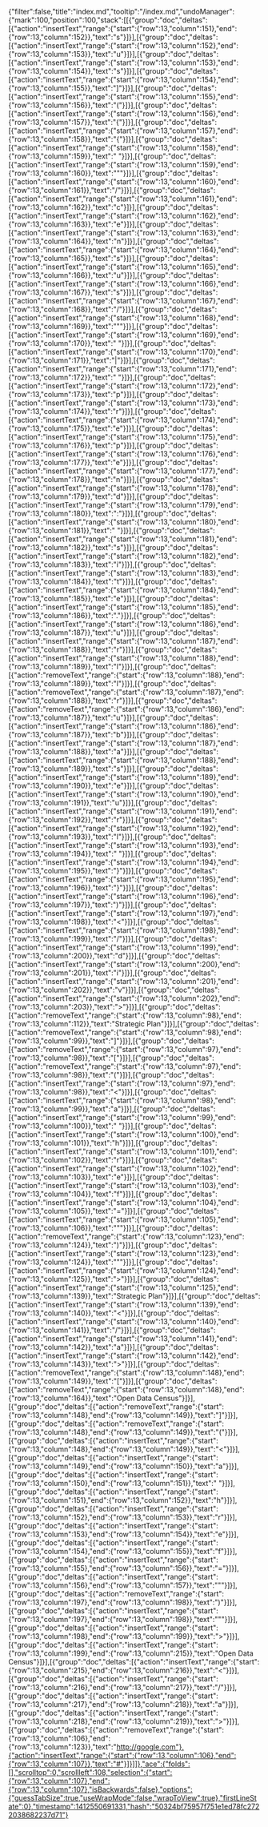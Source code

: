 {"filter":false,"title":"index.md","tooltip":"/index.md","undoManager":{"mark":100,"position":100,"stack":[[{"group":"doc","deltas":[{"action":"insertText","range":{"start":{"row":13,"column":151},"end":{"row":13,"column":152}},"text":"s"}]}],[{"group":"doc","deltas":[{"action":"insertText","range":{"start":{"row":13,"column":152},"end":{"row":13,"column":153}},"text":"u"}]}],[{"group":"doc","deltas":[{"action":"insertText","range":{"start":{"row":13,"column":153},"end":{"row":13,"column":154}},"text":"s"}]}],[{"group":"doc","deltas":[{"action":"insertText","range":{"start":{"row":13,"column":154},"end":{"row":13,"column":155}},"text":"]"}]}],[{"group":"doc","deltas":[{"action":"insertText","range":{"start":{"row":13,"column":155},"end":{"row":13,"column":156}},"text":"("}]}],[{"group":"doc","deltas":[{"action":"insertText","range":{"start":{"row":13,"column":156},"end":{"row":13,"column":157}},"text":"{"}]}],[{"group":"doc","deltas":[{"action":"insertText","range":{"start":{"row":13,"column":157},"end":{"row":13,"column":158}},"text":"{"}]}],[{"group":"doc","deltas":[{"action":"insertText","range":{"start":{"row":13,"column":158},"end":{"row":13,"column":159}},"text":" "}]}],[{"group":"doc","deltas":[{"action":"insertText","range":{"start":{"row":13,"column":159},"end":{"row":13,"column":160}},"text":"\""}]}],[{"group":"doc","deltas":[{"action":"insertText","range":{"start":{"row":13,"column":160},"end":{"row":13,"column":161}},"text":"/"}]}],[{"group":"doc","deltas":[{"action":"insertText","range":{"start":{"row":13,"column":161},"end":{"row":13,"column":162}},"text":"c"}]}],[{"group":"doc","deltas":[{"action":"insertText","range":{"start":{"row":13,"column":162},"end":{"row":13,"column":163}},"text":"e"}]}],[{"group":"doc","deltas":[{"action":"insertText","range":{"start":{"row":13,"column":163},"end":{"row":13,"column":164}},"text":"n"}]}],[{"group":"doc","deltas":[{"action":"insertText","range":{"start":{"row":13,"column":164},"end":{"row":13,"column":165}},"text":"s"}]}],[{"group":"doc","deltas":[{"action":"insertText","range":{"start":{"row":13,"column":165},"end":{"row":13,"column":166}},"text":"u"}]}],[{"group":"doc","deltas":[{"action":"insertText","range":{"start":{"row":13,"column":166},"end":{"row":13,"column":167}},"text":"s"}]}],[{"group":"doc","deltas":[{"action":"insertText","range":{"start":{"row":13,"column":167},"end":{"row":13,"column":168}},"text":"/"}]}],[{"group":"doc","deltas":[{"action":"insertText","range":{"start":{"row":13,"column":168},"end":{"row":13,"column":169}},"text":"\""}]}],[{"group":"doc","deltas":[{"action":"insertText","range":{"start":{"row":13,"column":169},"end":{"row":13,"column":170}},"text":" "}]}],[{"group":"doc","deltas":[{"action":"insertText","range":{"start":{"row":13,"column":170},"end":{"row":13,"column":171}},"text":"|"}]}],[{"group":"doc","deltas":[{"action":"insertText","range":{"start":{"row":13,"column":171},"end":{"row":13,"column":172}},"text":" "}]}],[{"group":"doc","deltas":[{"action":"insertText","range":{"start":{"row":13,"column":172},"end":{"row":13,"column":173}},"text":"p"}]}],[{"group":"doc","deltas":[{"action":"insertText","range":{"start":{"row":13,"column":173},"end":{"row":13,"column":174}},"text":"r"}]}],[{"group":"doc","deltas":[{"action":"insertText","range":{"start":{"row":13,"column":174},"end":{"row":13,"column":175}},"text":"e"}]}],[{"group":"doc","deltas":[{"action":"insertText","range":{"start":{"row":13,"column":175},"end":{"row":13,"column":176}},"text":"p"}]}],[{"group":"doc","deltas":[{"action":"insertText","range":{"start":{"row":13,"column":176},"end":{"row":13,"column":177}},"text":"e"}]}],[{"group":"doc","deltas":[{"action":"insertText","range":{"start":{"row":13,"column":177},"end":{"row":13,"column":178}},"text":"n"}]}],[{"group":"doc","deltas":[{"action":"insertText","range":{"start":{"row":13,"column":178},"end":{"row":13,"column":179}},"text":"d"}]}],[{"group":"doc","deltas":[{"action":"insertText","range":{"start":{"row":13,"column":179},"end":{"row":13,"column":180}},"text":":"}]}],[{"group":"doc","deltas":[{"action":"insertText","range":{"start":{"row":13,"column":180},"end":{"row":13,"column":181}},"text":" "}]}],[{"group":"doc","deltas":[{"action":"insertText","range":{"start":{"row":13,"column":181},"end":{"row":13,"column":182}},"text":"s"}]}],[{"group":"doc","deltas":[{"action":"insertText","range":{"start":{"row":13,"column":182},"end":{"row":13,"column":183}},"text":"i"}]}],[{"group":"doc","deltas":[{"action":"insertText","range":{"start":{"row":13,"column":183},"end":{"row":13,"column":184}},"text":"t"}]}],[{"group":"doc","deltas":[{"action":"insertText","range":{"start":{"row":13,"column":184},"end":{"row":13,"column":185}},"text":"e"}]}],[{"group":"doc","deltas":[{"action":"insertText","range":{"start":{"row":13,"column":185},"end":{"row":13,"column":186}},"text":"."}]}],[{"group":"doc","deltas":[{"action":"insertText","range":{"start":{"row":13,"column":186},"end":{"row":13,"column":187}},"text":"u"}]}],[{"group":"doc","deltas":[{"action":"insertText","range":{"start":{"row":13,"column":187},"end":{"row":13,"column":188}},"text":"r"}]}],[{"group":"doc","deltas":[{"action":"insertText","range":{"start":{"row":13,"column":188},"end":{"row":13,"column":189}},"text":"l"}]}],[{"group":"doc","deltas":[{"action":"removeText","range":{"start":{"row":13,"column":188},"end":{"row":13,"column":189}},"text":"l"}]}],[{"group":"doc","deltas":[{"action":"removeText","range":{"start":{"row":13,"column":187},"end":{"row":13,"column":188}},"text":"r"}]}],[{"group":"doc","deltas":[{"action":"removeText","range":{"start":{"row":13,"column":186},"end":{"row":13,"column":187}},"text":"u"}]}],[{"group":"doc","deltas":[{"action":"insertText","range":{"start":{"row":13,"column":186},"end":{"row":13,"column":187}},"text":"b"}]}],[{"group":"doc","deltas":[{"action":"insertText","range":{"start":{"row":13,"column":187},"end":{"row":13,"column":188}},"text":"a"}]}],[{"group":"doc","deltas":[{"action":"insertText","range":{"start":{"row":13,"column":188},"end":{"row":13,"column":189}},"text":"s"}]}],[{"group":"doc","deltas":[{"action":"insertText","range":{"start":{"row":13,"column":189},"end":{"row":13,"column":190}},"text":"e"}]}],[{"group":"doc","deltas":[{"action":"insertText","range":{"start":{"row":13,"column":190},"end":{"row":13,"column":191}},"text":"u"}]}],[{"group":"doc","deltas":[{"action":"insertText","range":{"start":{"row":13,"column":191},"end":{"row":13,"column":192}},"text":"r"}]}],[{"group":"doc","deltas":[{"action":"insertText","range":{"start":{"row":13,"column":192},"end":{"row":13,"column":193}},"text":"l"}]}],[{"group":"doc","deltas":[{"action":"insertText","range":{"start":{"row":13,"column":193},"end":{"row":13,"column":194}},"text":" "}]}],[{"group":"doc","deltas":[{"action":"insertText","range":{"start":{"row":13,"column":194},"end":{"row":13,"column":195}},"text":"}"}]}],[{"group":"doc","deltas":[{"action":"insertText","range":{"start":{"row":13,"column":195},"end":{"row":13,"column":196}},"text":"}"}]}],[{"group":"doc","deltas":[{"action":"insertText","range":{"start":{"row":13,"column":196},"end":{"row":13,"column":197}},"text":")"}]}],[{"group":"doc","deltas":[{"action":"insertText","range":{"start":{"row":13,"column":197},"end":{"row":13,"column":198}},"text":"<"}]}],[{"group":"doc","deltas":[{"action":"insertText","range":{"start":{"row":13,"column":198},"end":{"row":13,"column":199}},"text":"/"}]}],[{"group":"doc","deltas":[{"action":"insertText","range":{"start":{"row":13,"column":199},"end":{"row":13,"column":200}},"text":"d"}]}],[{"group":"doc","deltas":[{"action":"insertText","range":{"start":{"row":13,"column":200},"end":{"row":13,"column":201}},"text":"i"}]}],[{"group":"doc","deltas":[{"action":"insertText","range":{"start":{"row":13,"column":201},"end":{"row":13,"column":202}},"text":"v"}]}],[{"group":"doc","deltas":[{"action":"insertText","range":{"start":{"row":13,"column":202},"end":{"row":13,"column":203}},"text":">"}]}],[{"group":"doc","deltas":[{"action":"removeText","range":{"start":{"row":13,"column":98},"end":{"row":13,"column":112}},"text":"Strategic Plan"}]}],[{"group":"doc","deltas":[{"action":"removeText","range":{"start":{"row":13,"column":98},"end":{"row":13,"column":99}},"text":"]"}]}],[{"group":"doc","deltas":[{"action":"removeText","range":{"start":{"row":13,"column":97},"end":{"row":13,"column":98}},"text":"["}]}],[{"group":"doc","deltas":[{"action":"removeText","range":{"start":{"row":13,"column":97},"end":{"row":13,"column":98}},"text":"("}]}],[{"group":"doc","deltas":[{"action":"insertText","range":{"start":{"row":13,"column":97},"end":{"row":13,"column":98}},"text":"<"}]}],[{"group":"doc","deltas":[{"action":"insertText","range":{"start":{"row":13,"column":98},"end":{"row":13,"column":99}},"text":"a"}]}],[{"group":"doc","deltas":[{"action":"insertText","range":{"start":{"row":13,"column":99},"end":{"row":13,"column":100}},"text":" "}]}],[{"group":"doc","deltas":[{"action":"insertText","range":{"start":{"row":13,"column":100},"end":{"row":13,"column":101}},"text":"h"}]}],[{"group":"doc","deltas":[{"action":"insertText","range":{"start":{"row":13,"column":101},"end":{"row":13,"column":102}},"text":"r"}]}],[{"group":"doc","deltas":[{"action":"insertText","range":{"start":{"row":13,"column":102},"end":{"row":13,"column":103}},"text":"e"}]}],[{"group":"doc","deltas":[{"action":"insertText","range":{"start":{"row":13,"column":103},"end":{"row":13,"column":104}},"text":"f"}]}],[{"group":"doc","deltas":[{"action":"insertText","range":{"start":{"row":13,"column":104},"end":{"row":13,"column":105}},"text":"="}]}],[{"group":"doc","deltas":[{"action":"insertText","range":{"start":{"row":13,"column":105},"end":{"row":13,"column":106}},"text":"\""}]}],[{"group":"doc","deltas":[{"action":"removeText","range":{"start":{"row":13,"column":123},"end":{"row":13,"column":124}},"text":")"}]}],[{"group":"doc","deltas":[{"action":"insertText","range":{"start":{"row":13,"column":123},"end":{"row":13,"column":124}},"text":"\""}]}],[{"group":"doc","deltas":[{"action":"insertText","range":{"start":{"row":13,"column":124},"end":{"row":13,"column":125}},"text":">"}]}],[{"group":"doc","deltas":[{"action":"insertText","range":{"start":{"row":13,"column":125},"end":{"row":13,"column":139}},"text":"Strategic Plan"}]}],[{"group":"doc","deltas":[{"action":"insertText","range":{"start":{"row":13,"column":139},"end":{"row":13,"column":140}},"text":"<"}]}],[{"group":"doc","deltas":[{"action":"insertText","range":{"start":{"row":13,"column":140},"end":{"row":13,"column":141}},"text":"/"}]}],[{"group":"doc","deltas":[{"action":"insertText","range":{"start":{"row":13,"column":141},"end":{"row":13,"column":142}},"text":"a"}]}],[{"group":"doc","deltas":[{"action":"insertText","range":{"start":{"row":13,"column":142},"end":{"row":13,"column":143}},"text":">"}]}],[{"group":"doc","deltas":[{"action":"removeText","range":{"start":{"row":13,"column":148},"end":{"row":13,"column":149}},"text":"["}]}],[{"group":"doc","deltas":[{"action":"removeText","range":{"start":{"row":13,"column":148},"end":{"row":13,"column":164}},"text":"Open Data Census"}]}],[{"group":"doc","deltas":[{"action":"removeText","range":{"start":{"row":13,"column":148},"end":{"row":13,"column":149}},"text":"]"}]}],[{"group":"doc","deltas":[{"action":"removeText","range":{"start":{"row":13,"column":148},"end":{"row":13,"column":149}},"text":"("}]}],[{"group":"doc","deltas":[{"action":"insertText","range":{"start":{"row":13,"column":148},"end":{"row":13,"column":149}},"text":"<"}]}],[{"group":"doc","deltas":[{"action":"insertText","range":{"start":{"row":13,"column":149},"end":{"row":13,"column":150}},"text":"a"}]}],[{"group":"doc","deltas":[{"action":"insertText","range":{"start":{"row":13,"column":150},"end":{"row":13,"column":151}},"text":" "}]}],[{"group":"doc","deltas":[{"action":"insertText","range":{"start":{"row":13,"column":151},"end":{"row":13,"column":152}},"text":"h"}]}],[{"group":"doc","deltas":[{"action":"insertText","range":{"start":{"row":13,"column":152},"end":{"row":13,"column":153}},"text":"r"}]}],[{"group":"doc","deltas":[{"action":"insertText","range":{"start":{"row":13,"column":153},"end":{"row":13,"column":154}},"text":"e"}]}],[{"group":"doc","deltas":[{"action":"insertText","range":{"start":{"row":13,"column":154},"end":{"row":13,"column":155}},"text":"f"}]}],[{"group":"doc","deltas":[{"action":"insertText","range":{"start":{"row":13,"column":155},"end":{"row":13,"column":156}},"text":"="}]}],[{"group":"doc","deltas":[{"action":"insertText","range":{"start":{"row":13,"column":156},"end":{"row":13,"column":157}},"text":"\""}]}],[{"group":"doc","deltas":[{"action":"removeText","range":{"start":{"row":13,"column":197},"end":{"row":13,"column":198}},"text":")"}]}],[{"group":"doc","deltas":[{"action":"insertText","range":{"start":{"row":13,"column":197},"end":{"row":13,"column":198}},"text":"\""}]}],[{"group":"doc","deltas":[{"action":"insertText","range":{"start":{"row":13,"column":198},"end":{"row":13,"column":199}},"text":">"}]}],[{"group":"doc","deltas":[{"action":"insertText","range":{"start":{"row":13,"column":199},"end":{"row":13,"column":215}},"text":"Open Data Census"}]}],[{"group":"doc","deltas":[{"action":"insertText","range":{"start":{"row":13,"column":215},"end":{"row":13,"column":216}},"text":"<"}]}],[{"group":"doc","deltas":[{"action":"insertText","range":{"start":{"row":13,"column":216},"end":{"row":13,"column":217}},"text":"/"}]}],[{"group":"doc","deltas":[{"action":"insertText","range":{"start":{"row":13,"column":217},"end":{"row":13,"column":218}},"text":"a"}]}],[{"group":"doc","deltas":[{"action":"insertText","range":{"start":{"row":13,"column":218},"end":{"row":13,"column":219}},"text":">"}]}],[{"group":"doc","deltas":[{"action":"removeText","range":{"start":{"row":13,"column":106},"end":{"row":13,"column":123}},"text":"http://google.com"},{"action":"insertText","range":{"start":{"row":13,"column":106},"end":{"row":13,"column":107}},"text":"#"}]}]]},"ace":{"folds":[],"scrolltop":0,"scrollleft":108,"selection":{"start":{"row":13,"column":107},"end":{"row":13,"column":107},"isBackwards":false},"options":{"guessTabSize":true,"useWrapMode":false,"wrapToView":true},"firstLineState":0},"timestamp":1412550691331,"hash":"50324bf75957f751e1ed78fc2722038682237d71"}